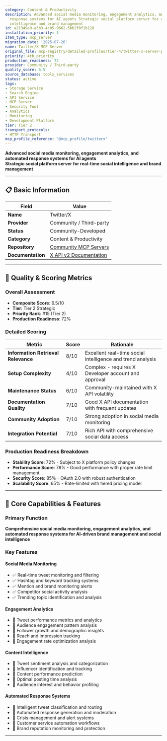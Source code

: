 ```yaml
---
category: Content & Productivity
description: Advanced social media monitoring, engagement analytics, and automated
  response systems for AI agents Strategic social platform server for real-time social
  intelligence and brand management
id: a21349e0-a3b3-4c05-9662-5bb2f8f1b128
installation_priority: 3
item_type: mcp_server
migration_date: '2025-07-26'
name: Twitter/X MCP Server
original_file: mcp-registry/detailed-profiles/tier-4/twitter-x-server-profile.md
priority: 4th_priority
production_readiness: 72
provider: Community / Third-party
quality_score: 6.5
source_database: tools_services
status: active
tags:
- Storage Service
- Search Engine
- API Service
- MCP Server
- Security Tool
- Analytics
- Monitoring
- Development Platform
tier: Tier 2
transport_protocols:
- HTTP Transport
mcp_profile_reference: "@mcp_profile/twitterx"
---
```


**Advanced social media monitoring, engagement analytics, and automated response systems for AI agents**  
**Strategic social platform server for real-time social intelligence and brand management**

---

## 📋 Basic Information

| Field | Value |
|-------|-------|
| **Name** | Twitter/X |
| **Provider** | Community / Third-party |
| **Status** | Community-Developed |
| **Category** | Content & Productivity |
| **Repository** | [Community MCP Servers](https://github.com/appcypher/awesome-mcp-servers#social-media) |
| **Documentation** | [X API v2 Documentation](https://developer.twitter.com/en/docs/twitter-api) |

---

## 🎯 Quality & Scoring Metrics

### Overall Assessment
- **Composite Score**: 6.5/10
- **Tier**: Tier 2 Strategic
- **Priority Rank**: #15 (Tier 2)
- **Production Readiness**: 72%

### Detailed Scoring
| Metric | Score | Rationale |
|--------|-------|-----------|
| **Information Retrieval Relevance** | 8/10 | Excellent real-time social intelligence and trend analysis |
| **Setup Complexity** | 4/10 | Complex - requires X Developer account and approval |
| **Maintenance Status** | 6/10 | Community-maintained with X API volatility |
| **Documentation Quality** | 7/10 | Good X API documentation with frequent updates |
| **Community Adoption** | 7/10 | Strong adoption in social media monitoring |
| **Integration Potential** | 7/10 | Rich API with comprehensive social data access |

### Production Readiness Breakdown
- **Stability Score**: 72% - Subject to X platform policy changes
- **Performance Score**: 78% - Good performance with proper rate limit management
- **Security Score**: 85% - OAuth 2.0 with robust authentication
- **Scalability Score**: 65% - Rate-limited with tiered pricing model

---

## 🚀 Core Capabilities & Features

### Primary Function
**Comprehensive social media monitoring, engagement analytics, and automated response systems for AI-driven brand management and social intelligence**

### Key Features

#### Social Media Monitoring
- ✅ Real-time tweet monitoring and filtering
- ✅ Hashtag and keyword tracking systems
- ✅ Mention and brand monitoring alerts
- ✅ Competitor social activity analysis
- ✅ Trending topic identification and analysis

#### Engagement Analytics
- 🔄 Tweet performance metrics and analytics
- 🔄 Audience engagement pattern analysis
- 🔄 Follower growth and demographic insights
- 🔄 Reach and impression tracking
- 🔄 Engagement rate optimization analysis

#### Content Intelligence
- 👥 Tweet sentiment analysis and categorization
- 👥 Influencer identification and tracking
- 👥 Content performance prediction
- 👥 Optimal posting time analysis
- 👥 Audience interest and behavior profiling

#### Automated Response Systems
- 🔗 Intelligent tweet classification and routing
- 🔗 Automated response generation and moderation
- 🔗 Crisis management and alert systems
- 🔗 Customer service automation workflows
- 🔗 Brand reputation monitoring and protection

---